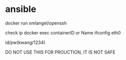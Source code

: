 # ansible
docker run xmlangel/openssh

check ip
docker exec containerID or Name ifconfig eth0

id/pw(kwang/1234)

DO NOT USE THIS FOR PROUCTION, IT IS NOT SAFE
